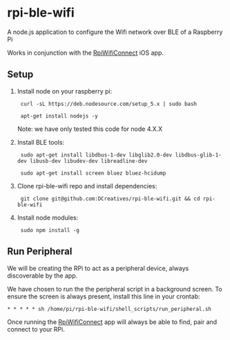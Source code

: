 # rpi-ble-wifi

A node.js application to configure the Wifi network over BLE of a Raspberry Pi

Works in conjunction with the [RpiWifiConnect](https://github.com/DCreatives/RpiWifiConnect) iOS app.


## Setup

1. Install node on your raspberry pi:
    
        curl -sL https://deb.nodesource.com/setup_5.x | sudo bash
    
        apt-get install nodejs -y
    
    Note: we have only tested this code for node 4.X.X


2. Install BLE tools:
    
        sudo apt-get install libdbus-1-dev libglib2.0-dev libdbus-glib-1-dev libusb-dev libudev-dev libreadline-dev
    
        sudo apt-get install screen bluez bluez-hcidump


3. Clone rpi-ble-wifi repo and install dependencies:
    
        git clone git@github.com:DCreatives/rpi-ble-wifi.git && cd rpi-ble-wifi


4. Install node modules:

        sudo npm install -g


## Run Peripheral

We will be creating the RPi to act as a peripheral device, always discoverable by the app.

We have chosen to run the the peripheral script in a background screen. To ensure the screen is always present, install
this line in your crontab:
    
    * * * * * sh /home/pi/rpi-ble-wifi/shell_scripts/run_peripheral.sh


Once running the [RpiWifiConnect](https://github.com/DCreatives/RpiWifiConnect) app will always be able to find, pair and connect to your RPi.
    




